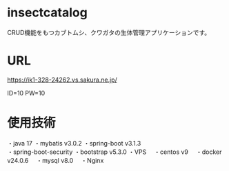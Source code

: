 # insectcatalog

CRUD機能をもつカブトムシ、クワガタの生体管理アプリケーションです。

# URL

https://ik1-328-24262.vs.sakura.ne.jp/

ID=10 PW=10

# 使用技術

・java 17
・mybatis v3.0.2
・spring-boot v3.1.3  
・spring-boot-security
・bootstrap v5.3.0
・VPS
　・centos v9
　・docker v24.0.6
　・mysql v8.0
　・Nginx
